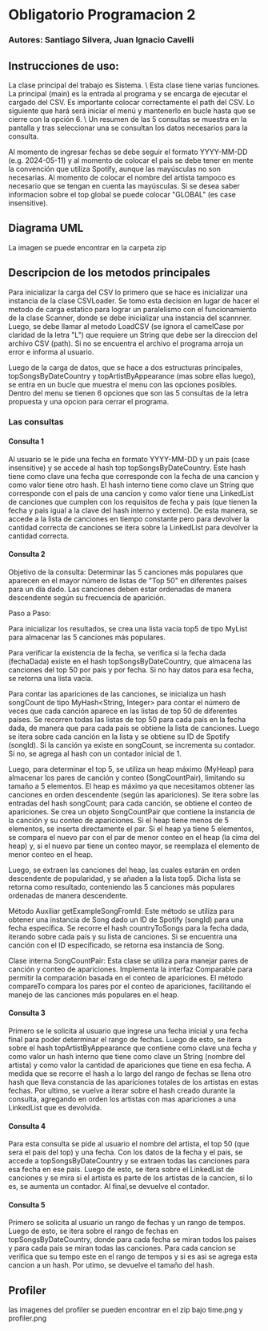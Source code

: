 # Obligatorio Programacion 2

### Autores: Santiago Silvera, Juan Ignacio Cavelli

## Instrucciones de uso:

La clase principal del trabajo es Sistema. \\ 
Esta clase tiene varias funciones. La principal (main) es la entrada al programa y se encarga de ejecutar el cargado del CSV. Es importante colocar correctamente el path del CSV.
Lo siguiente que hará será iniciar el menú y mantenerlo en bucle hasta que se cierre con la opción 6. \\
Un resumen de las 5 consultas se muestra en la pantalla y tras seleccionar una se consultan los datos necesarios para la consulta. 

Al momento de ingresar fechas se debe seguir el formato YYYY-MM-DD (e.g. 2024-05-11) y al momento de colocar el pais se debe tener en mente la convención que utiliza Spotify, aunque las mayúsculas no son necesarias. Al momento de colocar el nombre del artista tampoco es necesario que se tengan en cuenta las mayúsculas.
Si se desea saber informacion sobre el top global se puede colocar "GLOBAL" (es case insensitive).

## Diagrama UML

La imagen se puede encontrar en la carpeta zip

## Descripcion de los metodos principales

Para inicializar la carga del CSV lo primero que se hace es inicializar una instancia de la clase CSVLoader. Se tomo esta decision en lugar de hacer el metodo de carga estatico para lograr un paralelismo con el funcionamiento de la clase Scanner, donde se debe inicializar una instancia del scannner.
Luego, se debe llamar al metodo LoadCSV (se ignora el camelCase por claridad de la letra "L") que requiere un String que debe ser la direccion del archivo CSV (path). Si no se encuentra el archivo el programa arroja un error e informa al usuario. 

Luego de la carga de datos, que se hace a dos estructuras principales, topSongsByDateCountry y topArtistByAppearance (mas sobre ellas luego), se entra en un bucle que muestra el menu con las opciones posibles.
Dentro del menu se tienen 6 opciones que son las 5 consultas de la letra propuesta y una opcion para cerrar el programa.

### Las consultas

#### Consulta 1 

Al usuario se le pide una fecha en formato YYYY-MM-DD y un pais (case insensitive) y se accede al hash top topSongsByDateCountry. Este hash tiene como clave una fecha que corresponde con la fecha de una cancion y como valor tiene otro hash. El hash interno tiene como clave un String que corresponde con el pais de una cancion y como valor tiene una LinkedList de canciones que cumplen con los requisitos de fecha y pais (que tienen la fecha y pais igual a la clave del hash interno y externo).
De esta manera, se accede a la lista de canciones en tiempo constante pero para devolver la cantidad correcta de canciones se itera sobre la LinkedList para devolver la cantidad correcta.

#### Consulta 2 

Objetivo de la consulta: Determinar las 5 canciones más populares que aparecen en el mayor número de listas de "Top 50" en diferentes países para un día dado. Las canciones deben estar ordenadas de manera descendente según su frecuencia de aparición.

Paso a Paso:

Para inicializar los resultados, se crea una lista vacía top5 de tipo MyList<Song> para almacenar las 5 canciones más populares.

Para verificar la existencia de la fecha, se verifica si la fecha dada (fechaDada) existe en el hash topSongsByDateCountry, que almacena las canciones del top 50 por país y por fecha. Si no hay datos para esa fecha, se retorna una lista vacía.

Para contar las apariciones de las canciones, se inicializa un hash songCount de tipo MyHash<String, Integer> para contar el número de veces que cada canción aparece en las listas de top 50 de diferentes países.
Se recorren todas las listas de top 50 para cada país en la fecha dada, de manera que para cada país se obtiene la lista de canciones.
Luego se itera sobre cada canción en la lista y se obtiene su ID de Spotify (songId).
Si la canción ya existe en songCount, se incrementa su contador. Si no, se agrega al hash con un contador inicial de 1.

Luego, para determinar el top 5, se utiliza un heap máximo (MyHeap<SongCountPair>) para almacenar los pares de canción y conteo (SongCountPair), limitando su tamaño a 5 elementos. El heap es máximo ya que necesitamos obtener las canciones en orden descendente (según las apariciones).
Se itera sobre las entradas del hash songCount; para cada canción, se obtiene el conteo de apariciones.
Se crea un objeto SongCountPair que contiene la instancia de la canción y su conteo de apariciones.
Si el heap tiene menos de 5 elementos, se inserta directamente el par. Si el heap ya tiene 5 elementos, se compara el nuevo par con el par de menor conteo en el heap (la cima del heap) y, si el nuevo par tiene un conteo mayor, se reemplaza el elemento de menor conteo en el heap.

Luego, se extraen las canciones del heap, las cuales estarán en orden descendente de popularidad, y se añaden a la lista top5.
Dicha lista se retorna como resultado, conteniendo las 5 canciones más populares ordenadas de manera descendente.

Método Auxiliar getExampleSongFromId: Este método se utiliza para obtener una instancia de Song dado un ID de Spotify (songId) para una fecha específica.
Se recorre el hash countryToSongs para la fecha dada, iterando sobre cada país y su lista de canciones. Si se encuentra una canción con el ID especificado, se retorna esa instancia de Song.

Clase interna SongCountPair: Esta clase se utiliza para manejar pares de canción y conteo de apariciones. Implementa la interfaz Comparable<SongCountPair> para permitir la comparación basada en el conteo de apariciones.
El método compareTo compara los pares por el conteo de apariciones, facilitando el manejo de las canciones más populares en el heap.

#### Consulta 3 

Primero se le solicita al usuario que ingrese una fecha inicial y una fecha final para poder determinar el rango de fechas. Luego de esto, se itera sobre el hash topArtistByAppearance que contiene como clave una fecha y como valor un hash interno que tiene como clave un String (nombre del artista) y como valor la cantidad de apariciones que tiene en esa fecha.
A medida que se recorre el hash a lo largo del rango de fechas se llena otro hash que lleva constancia de las apariciones totales de los artistas en estas fechas.
Por ultimo, se vuelve a iterar sobre el hash creado durante la consulta, agregando en orden los artistas con mas apariciones a una LinkedList que es devolvida.

#### Consulta 4 

Para esta consulta se pide al usuario el nombre del artista, el top 50 (que sera el pais del top) y una fecha. Con los datos de la fecha y el pais, se accede a topSongsByDateCountry y se extraen todas las canciones para esa fecha en ese pais. 
Luego de esto, se itera sobre el LinkedList de canciones y se mira si el artista es parte de los artistas de la cancion, si lo es, se aumenta un contador.
Al final,se devuelve el contador.

#### Consulta 5 

Primero se solicita al usuario un rango de fechas y un rango de tempos. Luego de esto, se itera sobre el rango de fechas en topSongsByDateCountry, donde para cada fecha se miran todos los paises y para cada pais se miran todas las canciones.
Para cada cancion se verifica que su tempo este en el rango de tempos y si es asi se agrega esta cancion a un hash. 
Por utimo, se devuelve el tamaño del hash.


## Profiler

las imagenes del profiler se pueden encontrar en el zip bajo time.png y profiler.png

